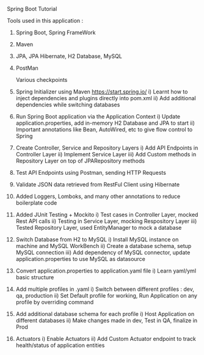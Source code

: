 Spring Boot Tutorial

Tools used in this application :
1. Spring Boot, Spring FrameWork
2. Maven
3. JPA, JPA Hibernate, H2 Database, MySQL
4. PostMan

   Various checkpoints

1. Spring Initializer using Maven https://start.spring.io/
   i) Learnt how to inject dependencies and plugins directly into pom.xml
   ii) Add additional dependencies while switching databases

2. Run Spring Boot application via the Application Context
   i) Update application.properties, add in-memory H2 Database and JPA to start
   ii) Important annotations like Bean, AutoWired, etc to give flow control to Spring

4. Create Controller, Service and Repository Layers
   i) Add API Endpoints in Controller Layer
   ii) Implement Service Layer
   iii) Add Custom methods in Repository Layer on top of JPARepository methods

5. Test API Endpoints using Postman, sending HTTP Requests
6. Validate JSON data retrieved from RestFul Client using Hibernate
7. Added Loggers, Lomboks, and many other annotations to reduce boilerplate code

8. Added JUnit Testing + Mockito
   i) Test cases in Controller Layer, mocked Rest API calls
   ii) Testing in Service Layer, mocking Respository Layer
   iii) Tested Repository Layer, used EntityManager to mock a database

9. Switch Database from H2 to MySQL
   i) Install MySQL instance on machine and MySQL WorkBench
   ii) Create a database schema, setup MySQL connection
   iii) Add dependency of MySQL connector, update application.properties to use MySQL as datasource

10. Convert application.properties to application.yaml file
    i) Learn yaml/yml basic structure

11. Add multiple profiles in .yaml
    i) Switch between different profiles : dev, qa, production
    ii) Set Default profile for working, Run Application on any profile by overriding command

12. Add additional database schema for each profile
    i) Host Application on different databases
    ii) Make changes made in dev, Test in QA, finalize in Prod

13. Actuators
    i) Enable Actuators
    ii) Add Custom Actuator endpoint to track health/status of application entities

